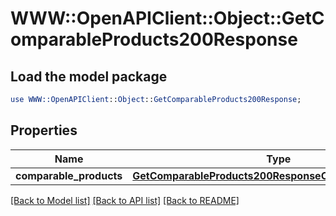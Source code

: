 # WWW::OpenAPIClient::Object::GetComparableProducts200Response

## Load the model package
```perl
use WWW::OpenAPIClient::Object::GetComparableProducts200Response;
```

## Properties
Name | Type | Description | Notes
------------ | ------------- | ------------- | -------------
**comparable_products** | [**GetComparableProducts200ResponseComparableProducts**](GetComparableProducts200ResponseComparableProducts.md) |  | 

[[Back to Model list]](../README.md#documentation-for-models) [[Back to API list]](../README.md#documentation-for-api-endpoints) [[Back to README]](../README.md)


